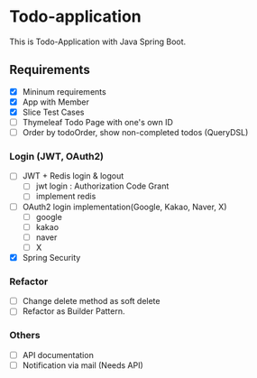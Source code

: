# Todo-application

This is Todo-Application with Java Spring Boot.

## Requirements

- [x] Mininum requirements
- [x] App with Member
- [x] Slice Test Cases
- [ ] Thymeleaf Todo Page with one's own ID
- [ ] Order by todoOrder, show non-completed todos (QueryDSL)

### Login (JWT, OAuth2)

- [ ] JWT + Redis login & logout
  - [ ] jwt login : Authorization Code Grant
  - [ ] implement redis
- [ ] OAuth2 login implementation(Google, Kakao, Naver, X)
  - [ ] google
  - [ ] kakao
  - [ ] naver
  - [ ] X
- [x] Spring Security

### Refactor

- [ ] Change delete method as soft delete
- [ ] Refactor as Builder Pattern.

### Others

- [ ] API documentation
- [ ] Notification via mail (Needs API)
